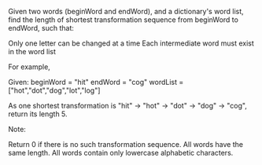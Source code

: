 
Given two words (beginWord and endWord), and a dictionary's word list, find the length of shortest transformation sequence from beginWord to endWord, such that:


Only one letter can be changed at a time
Each intermediate word must exist in the word list



For example,


Given:
beginWord = "hit"
endWord = "cog"
wordList = ["hot","dot","dog","lot","log"]


As one shortest transformation is "hit" -> "hot" -> "dot" -> "dog" -> "cog",
return its length 5.



Note:

Return 0 if there is no such transformation sequence.
All words have the same length.
All words contain only lowercase alphabetic characters.

